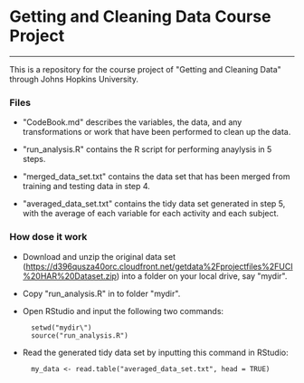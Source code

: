 # Getting and Cleaning Data Course Project
-------
This is a repository for the course project of "Getting and Cleaning Data" through Johns Hopkins University.

### Files

* "CodeBook.md" describes the variables, the data, and any transformations or work that have been performed to clean up the data.

* "run_analysis.R" contains the R script for performing anaylysis in 5 steps.

* "merged_data_set.txt" contains the data set that has been merged from training and testing data in step 4.  

* "averaged_data_set.txt" contains the tidy data set generated in step 5, with the average of each variable for each activity and each subject.


### How dose it work

* Download and unzip the original data set (https://d396qusza40orc.cloudfront.net/getdata%2Fprojectfiles%2FUCI%20HAR%20Dataset.zip) into a folder on your local drive, say "mydir\".


* Copy "run_analysis.R" in to folder "mydir\".


* Open RStudio and input the following two commands:

		setwd("mydir\")
    	source("run_analysis.R")
    
* Read the generated tidy data set by inputting this command in RStudio: 
	 
    	my_data <- read.table("averaged_data_set.txt", head = TRUE)
